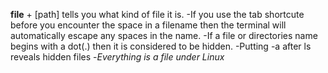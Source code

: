**file** + [path] tells you what kind of file it is.
-If you use the tab shortcute before you encounter the space in a filename then
 the terminal will automatically escape any spaces in the name.
-If a file or directories name begins with a dot(.) then it is considered to be
 hidden.
-Putting -a after ls reveals hidden files
-*Everything is a file under Linux*
